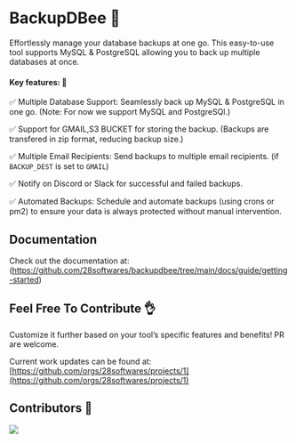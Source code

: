 # BackupDBee 🐝

Effortlessly manage your database backups at one go. This easy-to-use tool supports MySQL & PostgreSQL allowing you to back up multiple databases at once.

#### Key features: 🚀

✅ Multiple Database Support: Seamlessly back up MySQL & PostgreSQL in one go. (Note: For now we support MySQL and PostgreSQl.)

✅ Support for GMAIL,S3 BUCKET for storing the backup. (Backups are transfered in zip format, reducing backup size.)

✅ Multiple Email Recipients: Send backups to multiple email recipients. (if `BACKUP_DEST` is set to `GMAIL`)

✅ Notify on Discord or Slack for successful and failed backups.

✅ Automated Backups: Schedule and automate backups (using crons or pm2) to ensure your data is always protected without manual intervention.

## Documentation

Check out the documentation at: (https://github.com/28softwares/backupdbee/tree/main/docs/guide/getting-started)

## Feel Free To Contribute 👌

Customize it further based on your tool’s specific features and benefits! PR are welcome.

Current work updates can be found at:
[https://github.com/orgs/28softwares/projects/1](https://github.com/orgs/28softwares/projects/1)

## Contributors 🤝

<a href = "https://github.com/28softwares/backupdbee">
  <img src = "https://contrib.rocks/image?repo=28softwares/backupdbee"/>
</a>
